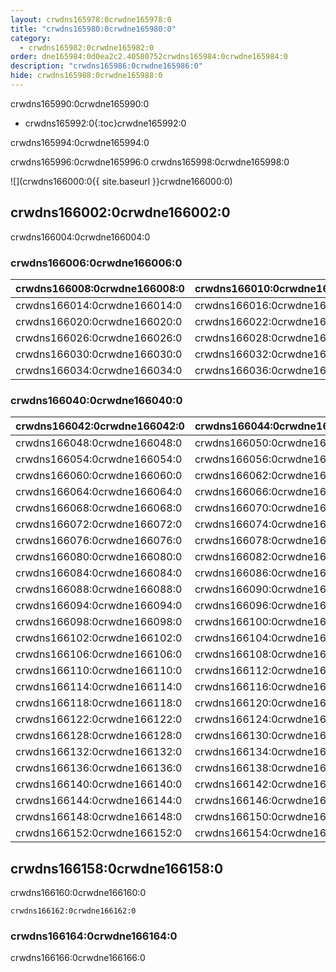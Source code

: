 ```yaml
---
layout: crwdns165978:0crwdne165978:0
title: "crwdns165980:0crwdne165980:0"
category:
  - crwdns165982:0crwdne165982:0
order: dne165984:0d0ea2c2.40580752crwdns165984:0crwdne165984:0
description: "crwdns165986:0crwdne165986:0"
hide: crwdns165988:0crwdne165988:0
---
```


crwdns165990:0crwdne165990:0

* crwdns165992:0{:toc}crwdne165992:0

crwdns165994:0crwdne165994:0

crwdns165996:0crwdne165996:0 crwdns165998:0crwdne165998:0

![](crwdns166000:0{{ site.baseurl }}crwdne166000:0)

## crwdns166002:0crwdne166002:0

crwdns166004:0crwdne166004:0

### crwdns166006:0crwdne166006:0

| **crwdns166008:0crwdne166008:0** | **crwdns166010:0crwdne166010:0** | **crwdns166012:0crwdne166012:0** |
| -------------------------------- | -------------------------------- | -------------------------------- |
| crwdns166014:0crwdne166014:0     | crwdns166016:0crwdne166016:0     | *crwdns166018:0crwdne166018:0*   |
| crwdns166020:0crwdne166020:0     | crwdns166022:0crwdne166022:0     | *crwdns166024:0crwdne166024:0*   |
| crwdns166026:0crwdne166026:0     | crwdns166028:0crwdne166028:0     |                                  |
| crwdns166030:0crwdne166030:0     | crwdns166032:0crwdne166032:0     |                                  |
| crwdns166034:0crwdne166034:0     | crwdns166036:0crwdne166036:0     |                                  | crwdns166038:0crwdne166038:0 

### crwdns166040:0crwdne166040:0

| **crwdns166042:0crwdne166042:0** | **crwdns166044:0crwdne166044:0** | **crwdns166046:0crwdne166046:0** |
| -------------------------------- | -------------------------------- | -------------------------------- |
| crwdns166048:0crwdne166048:0     | crwdns166050:0crwdne166050:0     | *crwdns166052:0crwdne166052:0*   |
| crwdns166054:0crwdne166054:0     | crwdns166056:0crwdne166056:0     | *crwdns166058:0crwdne166058:0*   |
| crwdns166060:0crwdne166060:0     | crwdns166062:0crwdne166062:0     |                                  |
| crwdns166064:0crwdne166064:0     | crwdns166066:0crwdne166066:0     |                                  |
| crwdns166068:0crwdne166068:0     | crwdns166070:0crwdne166070:0     |                                  |
| crwdns166072:0crwdne166072:0     | crwdns166074:0crwdne166074:0     |                                  |
| crwdns166076:0crwdne166076:0     | crwdns166078:0crwdne166078:0     |                                  |
| crwdns166080:0crwdne166080:0     | crwdns166082:0crwdne166082:0     |                                  |
| crwdns166084:0crwdne166084:0     | crwdns166086:0crwdne166086:0     |                                  |
| crwdns166088:0crwdne166088:0     | crwdns166090:0crwdne166090:0     | *crwdns166092:0crwdne166092:0*   |
| crwdns166094:0crwdne166094:0     | crwdns166096:0crwdne166096:0     |                                  |
| crwdns166098:0crwdne166098:0     | crwdns166100:0crwdne166100:0     |                                  |
| crwdns166102:0crwdne166102:0     | crwdns166104:0crwdne166104:0     |                                  |
| crwdns166106:0crwdne166106:0     | crwdns166108:0crwdne166108:0     |                                  |
| crwdns166110:0crwdne166110:0     | crwdns166112:0crwdne166112:0     |                                  |
| crwdns166114:0crwdne166114:0     | crwdns166116:0crwdne166116:0     |                                  |
| crwdns166118:0crwdne166118:0     | crwdns166120:0crwdne166120:0     |                                  |
| crwdns166122:0crwdne166122:0     | crwdns166124:0crwdne166124:0     | *crwdns166126:0crwdne166126:0*   |
| crwdns166128:0crwdne166128:0     | crwdns166130:0crwdne166130:0     |                                  |
| crwdns166132:0crwdne166132:0     | crwdns166134:0crwdne166134:0     |                                  |
| crwdns166136:0crwdne166136:0     | crwdns166138:0crwdne166138:0     |                                  |
| crwdns166140:0crwdne166140:0     | crwdns166142:0crwdne166142:0     |                                  |
| crwdns166144:0crwdne166144:0     | crwdns166146:0crwdne166146:0     |                                  |
| crwdns166148:0crwdne166148:0     | crwdns166150:0crwdne166150:0     |                                  |
| crwdns166152:0crwdne166152:0     | crwdns166154:0crwdne166154:0     |                                  | crwdns166156:0crwdne166156:0 

## crwdns166158:0crwdne166158:0

crwdns166160:0crwdne166160:0

`crwdns166162:0crwdne166162:0`

### crwdns166164:0crwdne166164:0

crwdns166166:0crwdne166166:0